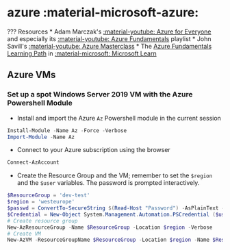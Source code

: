 # azure :material-microsoft-azure:

??? Resources
    * Adam Marczak's [:material-youtube: Azure for Everyone](https://www.youtube.com/channel/UCdmEIMC3LBil4o0tjaTbj0w) and especially its [:material-youtube: Azure Fundamentals](https://www.youtube.com/playlist?list=PLGjZwEtPN7j-Q59JYso3L4_yoCjj2syrM) playlist
    * John Savill's [:material-youtube: Azure Masterclass](https://www.youtube.com/playlist?list=PLlVtbbG169nGccbp8VSpAozu3w9xSQJoY)
    * The [Azure Fundamentals Learning Path](https://docs.microsoft.com/en-us/learn/paths/az-900-describe-cloud-concepts/) in [:material-microsoft: Microsoft Learn](https://docs.microsoft.com/en-us/learn/)

## Azure VMs

### Set up a spot Windows Server 2019 VM with the Azure Powershell Module

* Install and import the Azure `Az` Powershell module in the current session
```powershell
Install-Module -Name Az -Force -Verbose
Import-Module -Name Az
```
* Connect to your Azure subscription using the browser
```powershell
Connect-AzAccount
```
* Create the Resource Group and the VM; remember to set the `$region` and the `$user` variables. The password is prompted interactively.
```powershell
$ResourceGroup = 'dev-test'
$region = 'westeurope'
$passwd = ConvertTo-SecureString $(Read-Host "Password") -AsPlainText -Force
$Credential = New-Object System.Management.Automation.PSCredential ($user, $passwd);
# Create resource group
New-AzResourceGroup -Name $ResourceGroup -Location $region -Verbose
# Create VM
New-AzVM -ResourceGroupName $ResourceGroup -Location $region -Name $ResourceGroup -Image Win2019Datacenter -Credential $Credential -Priority Spot -Verbose
```
